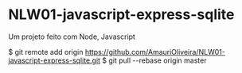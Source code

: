 # NLW01-javascript-express-sqlite
Um projeto feito com Node, Javascript 


$ git remote add origin https://github.com/AmauriOliveira/NLW01-javascript-express-sqlite.git
$ git pull --rebase origin master